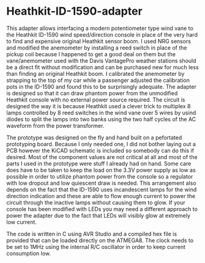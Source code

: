 # Heathkit-ID-1590-adapter

This adapter allows interfacing a modern potentiometer type wind vane to the Heathkit ID-1590 wind speed/direction console in place of the very hard to find and expensive original Heathkit sensor boom. I used NRG sensors and modified the anemometer by installing a reed switch in place of the pickup coil because I happened to get a good deal on them but the vane/anemometer used with the Davis VantagePro weather stations should be a direct fit without modification and can be purchased new for much less than finding an original Heathkit boom. I calibrated the anemometer by strapping to the top of my car while a passenger adjusted the calibration pots in the ID-1590 and found this to be surprisingly adequate. The adapter is designed so that it can draw phantom power from the unmodified Heathkit console with no external power source required. The circuit is designed the way it is because Heathkit used a clever trick to multiplex 8 lamps controlled by 8 reed switches in the wind vane over 5 wires by usind diodes to split the lamps into two banks using the two half cycles of the AC waveform from the power transformer. 

The prototype was designed on the fly and hand built on a pefortated prototyping board. Because I only needed one, I did not bother laying out a PCB however the KiCAD schematic is included so somebody can do this if desired. Most of the component values are not critical at all and most of the parts I used in the prototype were stuff I already had on hand. Some care does have to be taken to keep the load on the 3.3V power supply as low as possible in order to utilize phantom power from the console so a regulator with low dropout and low quiescent draw is needed. This arrangement also depends on the fact that the ID-1590 uses incandescent lamps for the wind direction indication and these are able to flow enough current to power the circuit through the inactive lamps without causing them to glow. If your console has been modified with LEDs you may need a different approach to power the adapter due to the fact that LEDs will visibly glow at extremely low current. 

The code is written in C using AVR Studio and a compiled hex file is provided that can be loaded directly on the ATMEGA8. The clock needs to be set to 1MHz using the internal R/C oscillator in order to keep current consumption low.
